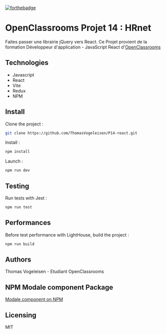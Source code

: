 [![forthebadge](https://forthebadge.com/images/badges/made-with-react.svg)](https://forthebadge.com)

# OpenClassrooms Projet 14 : HRnet

Faites passer une librairie jQuery vers React.
Ce Projet provient de la formation Développeur d'application - JavaScript React d'[OpenClassrooms](https://openclassrooms.com/)

## Technologies

- Javascript
- React
- Vite
- Redux
- NPM

## Install

Clone the project :

```bash
git clone https://github.com/ThomasVogeleisen/P14-react.git
```

Install :

```bash
npm install
```

Launch :

```bash
npm run dev
```

## Testing

Run tests with Jest :

```bash
npm run test
```

## Performances

Before test performance with LightHouse, build the project :

```bash
npm run build
```

## Authors

Thomas Vogeleisen - Etudiant OpenClassrooms

## NPM Modale component Package

[Modale component on NPM](https://www.npmjs.com/package/thomas-vogeleisen-modale-component)

## Licensing

MIT
